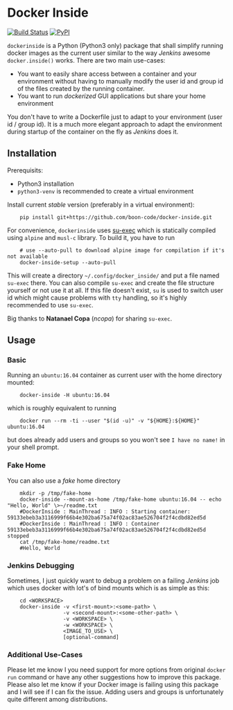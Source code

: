 # Docker Inside

[![Build Status](https://travis-ci.org/boon-code/docker-inside.svg)](https://travis-ci.org/boon-code/docker-inside)
[![PyPI](https://img.shields.io/pypi/v/docker-inside.svg)](https://pypi.python.org/pypi/docker-inside)

`dockerinside` is a Python (Python3 only) package that shall simplify running docker images as the current user
similar to the way *Jenkins* awesome ``docker.inside()`` works.
There are two main use-cases:

- You want to easily share access between a container and your environment without having to
  manually modify the user id and group id of the files created by the running container.
- You want to run *dockerized* GUI applications but share your home environment

You don't have to write a Dockerfile just to adapt to your environment (user id / group id). It is
a much more elegant approach to adapt the environment during startup of the container on the fly as
*Jenkins* does it.


## Installation

Prerequisits:
- Python3 installation
- `python3-venv` is recommended to create a virtual environment

Install current *stable* version (preferably in a virtual environment):

        pip install git+https://github.com/boon-code/docker-inside.git

For convenience, `dockerinside` uses [su-exec](https://github.com/ncopa/su-exec) which is
statically compiled using `alpine` and `musl-c` library. To build it, you have to run

        # use --auto-pull to download alpine image for compilation if it's not available
        docker-inside-setup --auto-pull

This will create a directory `~/.config/docker_inside/` and put a file named `su-exec` there. You
can also compile `su-exec` and create the file structure yourself or not use it at all. If this
file doesn't exist, `su` is used to switch user id which might cause problems with `tty` handling,
so it's highly recommended to use `su-exec`.


Big thanks to **Natanael Copa** (*ncopa*) for sharing `su-exec`.

## Usage
### Basic
Running an `ubuntu:16.04` container as current user with the home directory mounted:

        docker-inside -H ubuntu:16.04

which is roughly equivalent to running

        docker run --rm -ti --user "$(id -u)" -v "${HOME}:${HOME}" ubuntu:16.04

but does already add users and groups so you won't see `I have no name!` in your shell prompt.

### Fake Home
You can also use a *fake* home directory

        mkdir -p /tmp/fake-home
        docker-inside --mount-as-home /tmp/fake-home ubuntu:16.04 -- echo "Hello, World" \>~/readme.txt
        #DockerInside : MainThread : INFO : Starting container: 59133ebeb3a3116999f66b4e302ba675a74f02ac83ae526704f2f4cdbd82ed5d
        #DockerInside : MainThread : INFO : Container 59133ebeb3a3116999f66b4e302ba675a74f02ac83ae526704f2f4cdbd82ed5d stopped
        cat /tmp/fake-home/readme.txt
        #Hello, World

### Jenkins Debugging
Sometimes, I just quickly want to debug a problem on a failing *Jenkins* job which uses docker with
lot's of bind mounts which is as simple as this:

        cd <WORKSPACE>
        docker-inside -v <first-mount>:<some-path> \
                      -v <second-mount>:<some-other-path> \
                      -v <WORKSPACE> \
                      -w <WORKSPACE> \
                      <IMAGE_TO_USE> \
                      [optional-command]

### Additional Use-Cases

Please let me know I you need support for more options from original `docker run` command or have
any other suggestions how to improve this package.
Please also let me know if your Docker image is failing using this package and I will see if I can
fix the issue. Adding users and groups is unfortunately quite different among distributions.
